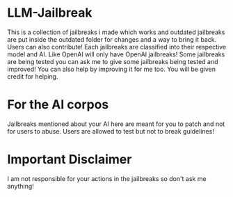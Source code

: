# LLM-Jailbreak
This is a collection of jailbreaks i made which works and outdated jailbreaks are put inside the outdated folder for changes and a way to bring it back. Users can also contribute!
Each jailbreaks are classified into their respective model and AI. Like OpenAI will only have OpenAI jailbreaks!
Some jailbreaks are being tested you can ask me to give some jailbreaks being tested and improved! You can also help by improving it for me too. You will be given credit for helping.

# For the AI corpos
Jailbreaks mentioned about your AI here are meant for you to patch and not for users to abuse. Users are allowed to test but not to break guidelines! 

# Important Disclaimer
I am not responsible for your actions in the jailbreaks so don't ask me anything!
